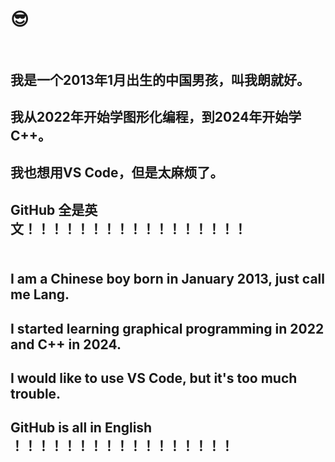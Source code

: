 # 😎<br><br>
## 我是一个2013年1月出生的中国男孩，叫我**朗**就好。<br>
## 我从2022年开始学图形化编程，到2024年开始学C++。<br>
## 我也想用VS Code，但是太麻烦了。<br>
## GitHub 全是英文！！！！！！！！！！！！！！！！！<br><br>
## I am a Chinese boy born in January 2013, just call me **Lang**.<br>
## I started learning graphical programming in 2022 and C++ in 2024.<br>
## I would like to use VS Code, but it's too much trouble.<br>
## GitHub is all in English ！！！！！！！！！！！！！！！！！<br>
